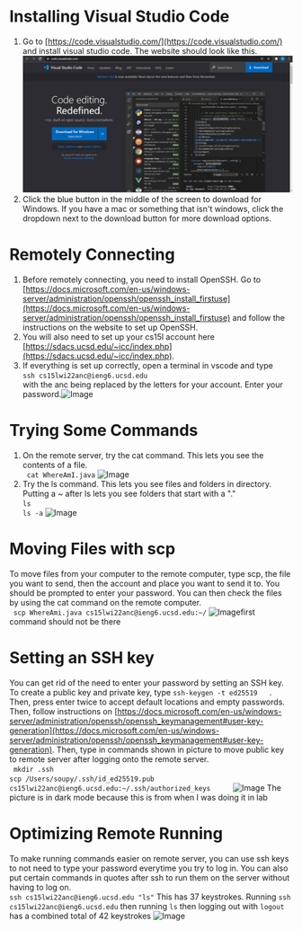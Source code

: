 
# Installing Visual Studio Code
1. Go to [https://code.visualstudio.com/](https://code.visualstudio.com/) and install visual studio code. The website should look like this.![Image](vscode.PNG)
2. Click the blue button in the middle of the screen to download for Windows. If you have a mac or something that isn't windows, click the dropdown next to the download button for more download options. 


# Remotely Connecting
1. Before remotely connecting, you need to install OpenSSH. Go to [https://docs.microsoft.com/en-us/windows-server/administration/openssh/openssh_install_firstuse](https://docs.microsoft.com/en-us/windows-server/administration/openssh/openssh_install_firstuse) and follow the instructions on the website to set up OpenSSH.
2. You will also need to set up your cs15l account here [https://sdacs.ucsd.edu/~icc/index.php](https://sdacs.ucsd.edu/~icc/index.php).
3. If everything is set up correctly, open a terminal in vscode and type  
 ```ssh cs15lwi22anc@ieng6.ucsd.edu```  
 with the anc being replaced by the letters for your account. Enter your password.![Image](opensshpic2.PNG) 

# Trying Some Commands
1. On the remote server, try the cat command. This lets you see the contents of a file.    
``` cat WhereAmI.java```
![Image](catcommand.PNG)
2. Try the ls command. This lets you see files and folders in directory. Putting a ~ after ls lets you see folders that start with a "."   
``` ls ```  
```ls -a```
![Image](lscommand.PNG)

# Moving Files with scp
To move files from your computer to the remote computer, type scp, the file you want to send, then the account and place you want to send it to. You should be prompted to enter your password. You can then check the files by using the cat command on the remote computer.  
``` scp WhereAmi.java cs15lwi22anc@ieng6.ucsd.edu:~/```
![Image](scp.PNG)first command should not be there

# Setting an SSH key
You can get rid of the need to enter your password by setting an SSH key. To create a public key and private key, type ```ssh-keygen -t ed25519   ```.   Then, press enter twice to accept default locations and empty passwords. Then, follow instructions on [https://docs.microsoft.com/en-us/windows-server/administration/openssh/openssh_keymanagement#user-key-generation](https://docs.microsoft.com/en-us/windows-server/administration/openssh/openssh_keymanagement#user-key-generation).
Then, type in commands shown in picture to move public key to remote server after logging onto the remote server.  
``` mkdir .ssh```  
```scp /Users/soupy/.ssh/id_ed25519.pub cs15lwi22anc@ieng6.ucsd.edu:~/.ssh/authorized_keys     ```
![Image](sshkey.PNG)
The picture is in dark mode because this is from when I was doing it in lab

# Optimizing Remote Running
To make running commands easier on remote server, you can use ssh keys to not need to type your password everytime you try to log in.
You can also put certain commands in quotes after ssh to run them on the server without having to log on.  
``` ssh cs15lwi22anc@ieng6.ucsd.edu "ls" ``` This has 37 keystrokes.
Running ```ssh cs15lwi22anc@ieng6.ucsd.edu``` then running ```ls``` then logging out with ```logout``` has a combined total of 42 keystrokes
![Image](optimize.PNG)




